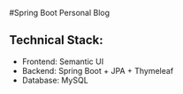 #Spring Boot Personal Blog

## Technical Stack:
- Frontend: Semantic UI
- Backend: Spring Boot + JPA + Thymeleaf
- Database: MySQL
